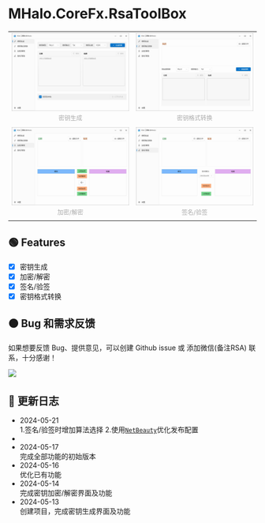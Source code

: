 # MHalo.CoreFx.RsaToolBox

<table style="border:none">
<tr style="border:none;background:transparent;">
<td style="border:none">
<img src="./Assets/screenshot/home-page.jpg" style="line-height:0;margin:0" />
<p style="text-align:center;font-size:12px;color:#aaa;line-height:24px;padding:0;margin:0;">密钥生成</p>
</td>
<td style="border:none">
<img src="./Assets/screenshot/transform-format-page.jpg" style="line-height:0;margin:0" />
<p style="text-align:center;font-size:12px;color:#aaa;line-height:24px;padding:0;margin:0;">密钥格式转换</p>
</td>
</tr>
<tr style="border:none;background:transparent;">
<td style="border:none">
<img src="./Assets/screenshot/crypt-page.jpg" style="line-height:0;margin:0" />
<p style="text-align:center;font-size:12px;color:#aaa;line-height:24px;padding:0;margin:0;">加密/解密</p>
</td>
<td style="border:none">
<img src="./Assets/screenshot/sign-vertify-page.jpg" style="line-height:0;margin:0" />
<p style="text-align:center;font-size:12px;color:#aaa;line-height:24px;padding:0;margin:0;">签名/验签</p>
</td>
</tr>
</table>


## 🟢  Features
- [x] 密钥生成
- [x] 加密/解密
- [x] 签名/验签  
- [x] 密钥格式转换

## 🟠 Bug 和需求反馈
如果想要反馈 Bug、提供意见，可以创建 Github issue 或 添加微信(备注RSA) 联系，十分感谢！ 

<img src="https://user-images.githubusercontent.com/19524115/224662425-0b5223ca-e775-4331-8250-0779fd02c640.JPG" height="320">

## 🔵 更新日志
- 2024-05-21   
1.签名/验签时增加算法选择
2.使用[`NetBeauty`](https://github.com/nulastudio/NetBeauty2)优化发布配置
- 
- 2024-05-17   
完成全部功能的初始版本
- 2024-05-16    
优化已有功能
- 2024-05-14  
完成密钥加密/解密界面及功能
- 2024-05-13  
创建项目，完成密钥生成界面及功能
